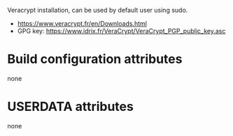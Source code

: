Veracrypt installation, can be used by default user using sudo.

- https://www.veracrypt.fr/en/Downloads.html
- GPG key: https://www.idrix.fr/VeraCrypt/VeraCrypt_PGP_public_key.asc

# Build configuration attributes

none

# USERDATA attributes

none